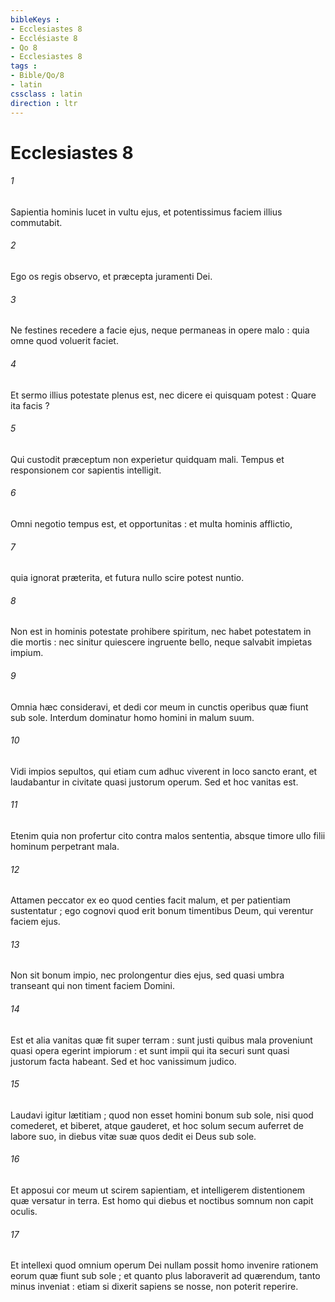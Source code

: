 ```yaml
---
bibleKeys : 
- Ecclesiastes 8
- Ecclésiaste 8
- Qo 8
- Ecclesiastes 8
tags : 
- Bible/Qo/8
- latin
cssclass : latin
direction : ltr
---
```


# Ecclesiastes 8

###### 1
Sapientia hominis lucet in vultu ejus, et potentissimus faciem illius commutabit.
###### 2
Ego os regis observo, et præcepta juramenti Dei.
###### 3
Ne festines recedere a facie ejus, neque permaneas in opere malo : quia omne quod voluerit faciet.
###### 4
Et sermo illius potestate plenus est, nec dicere ei quisquam potest : Quare ita facis ?
###### 5
Qui custodit præceptum non experietur quidquam mali. Tempus et responsionem cor sapientis intelligit.
###### 6
Omni negotio tempus est, et opportunitas : et multa hominis afflictio,
###### 7
quia ignorat præterita, et futura nullo scire potest nuntio.
###### 8
Non est in hominis potestate prohibere spiritum, nec habet potestatem in die mortis : nec sinitur quiescere ingruente bello, neque salvabit impietas impium.
###### 9
Omnia hæc consideravi, et dedi cor meum in cunctis operibus quæ fiunt sub sole. Interdum dominatur homo homini in malum suum.
###### 10
Vidi impios sepultos, qui etiam cum adhuc viverent in loco sancto erant, et laudabantur in civitate quasi justorum operum. Sed et hoc vanitas est.
###### 11
Etenim quia non profertur cito contra malos sententia, absque timore ullo filii hominum perpetrant mala.
###### 12
Attamen peccator ex eo quod centies facit malum, et per patientiam sustentatur ; ego cognovi quod erit bonum timentibus Deum, qui verentur faciem ejus.
###### 13
Non sit bonum impio, nec prolongentur dies ejus, sed quasi umbra transeant qui non timent faciem Domini.
###### 14
Est et alia vanitas quæ fit super terram : sunt justi quibus mala proveniunt quasi opera egerint impiorum : et sunt impii qui ita securi sunt quasi justorum facta habeant. Sed et hoc vanissimum judico.
###### 15
Laudavi igitur lætitiam ; quod non esset homini bonum sub sole, nisi quod comederet, et biberet, atque gauderet, et hoc solum secum auferret de labore suo, in diebus vitæ suæ quos dedit ei Deus sub sole.
###### 16
Et apposui cor meum ut scirem sapientiam, et intelligerem distentionem quæ versatur in terra. Est homo qui diebus et noctibus somnum non capit oculis.
###### 17
Et intellexi quod omnium operum Dei nullam possit homo invenire rationem eorum quæ fiunt sub sole ; et quanto plus laboraverit ad quærendum, tanto minus inveniat : etiam si dixerit sapiens se nosse, non poterit reperire.
